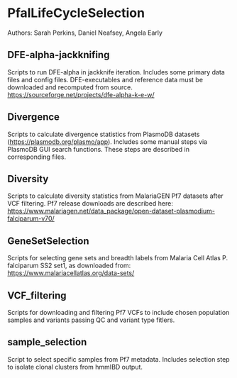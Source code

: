 # PfalLifeCycleSelection

Authors: Sarah Perkins, Daniel Neafsey, Angela Early

## DFE-alpha-jackknifing 
Scripts to run DFE-alpha in jackknife iteration. Includes some primary data files and config files. DFE-executables and reference data must be downloaded and recomputed from source. https://sourceforge.net/projects/dfe-alpha-k-e-w/

## Divergence 
Scripts to calculate divergence statistics from PlasmoDB datasets (https://plasmodb.org/plasmo/app). Includes some manual steps via PlasmoDB GUI search functions. These steps are described in corresponding files. 

## Diversity
Scripts to calculate diversity statistics from MalariaGEN Pf7 datasets after VCF filtering. Pf7 release downloads are described here: https://www.malariagen.net/data_package/open-dataset-plasmodium-falciparum-v70/

## GeneSetSelection 
Scripts for selecting gene sets and breadth labels from Malaria Cell Atlas P. falciparum SS2 set1, as downloaded from: https://www.malariacellatlas.org/data-sets/

## VCF_filtering
Scripts for downloading and filtering Pf7 VCFs to include chosen population samples and variants passing QC and variant type fitlers. 

## sample_selection
Script to select specific samples from Pf7 metadata. Includes selection step to isolate clonal clusters from hmmIBD output. 
